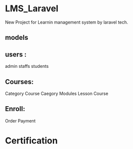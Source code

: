 # LMS_Laravel
New Project for Learnin management system by laravel tech. 

models
------
users : 
-------
admin
staffs
students
  
Courses:
---------
Category
Course Caegory
Modules
Lesson
Course

Enroll:
--------
Order
Payment

Certification
=========================================================================
  


